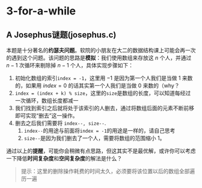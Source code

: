 # 3-for-a-while

## A Josephus谜题(josephus.c)

本题是十分著名的**约瑟夫问题**。软院的小朋友在大二的数据结构课上可能会再一次的遇到这个问题。该问题的思路是**模拟**：我们使用数组来存放这 $n$ 个人，并通过 $n - 1$ 次循环来剔除掉 $n - 1$ 个人，具体实现步骤如下：

1. 初始化数组的索引`index = -1`，这里用 $-1$ 是因为第一个人我们是当做 $1$ 来数的，如果用 $index = 0$ 的话其实第一个人我们是当做 $0$ 来数的（why？
2. `index = (index + k) % size`，这里的`size`是数组的长度，可以知道每经过一次循环，数组长度都减一
3. 我们找到索引之后就将处于该索引的人删去，通过将数组后面的元素不断前移即可实现“删去”这一操作。
4. 删去之后我们需要将 `index--, size--`.
	1. `index--`的用途与前面将`index = -1`的用途是一样的，请自己思考
	2. `size--`是因为我们删去了一个人，需要将数组的范围缩小 $1$。

通过以上的**提醒**，可能你会稍微有点思路，但这其实不是最优解，或许你可以考虑一下降低**时间复杂度**和**空间复杂度**的解法是什么？

> 提示：这里的删除操作耗费的时间太久，必须要将该位置以后的数组全部遍历一遍



